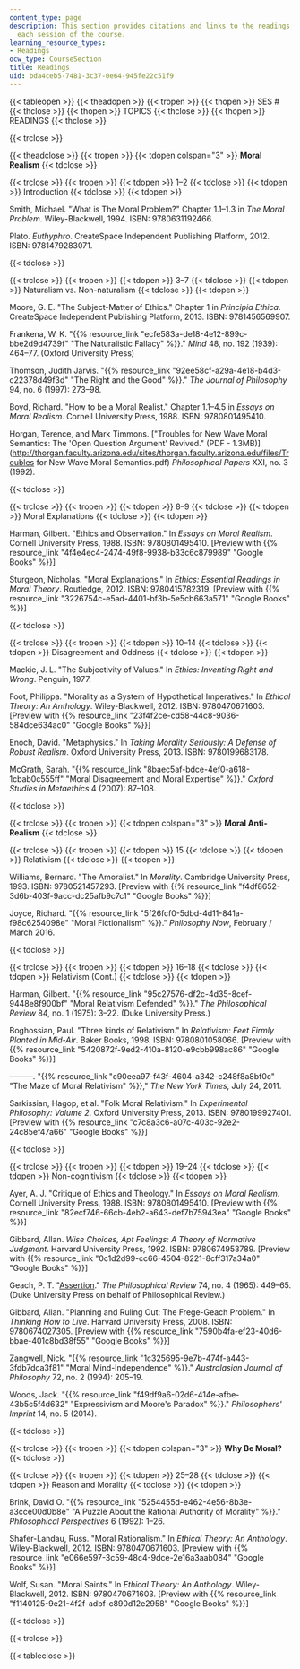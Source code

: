 ```yaml
---
content_type: page
description: This section provides citations and links to the readings assigned for
  each session of the course.
learning_resource_types:
- Readings
ocw_type: CourseSection
title: Readings
uid: bda4ceb5-7481-3c37-0e64-945fe22c51f9
---
```


{{< tableopen >}}
{{< theadopen >}}
{{< tropen >}}
{{< thopen >}}
SES #
{{< thclose >}}
{{< thopen >}}
TOPICS
{{< thclose >}}
{{< thopen >}}
READINGS
{{< thclose >}}

{{< trclose >}}

{{< theadclose >}}
{{< tropen >}}
{{< tdopen colspan="3" >}}
**Moral Realism**
{{< tdclose >}}

{{< trclose >}}
{{< tropen >}}
{{< tdopen >}}
1–2
{{< tdclose >}}
{{< tdopen >}}
Introduction
{{< tdclose >}}
{{< tdopen >}}


Smith, Michael. "What is The Moral Problem?" Chapter 1.1–1.3 in _The Moral Problem_. Wiley-Blackwell, 1994. ISBN: 9780631192466.

Plato. _Euthyphro_. CreateSpace Independent Publishing Platform, 2012. ISBN: 9781479283071.


{{< tdclose >}}

{{< trclose >}}
{{< tropen >}}
{{< tdopen >}}
3–7
{{< tdclose >}}
{{< tdopen >}}
Naturalism vs. Non-naturalism
{{< tdclose >}}
{{< tdopen >}}


Moore, G. E. "The Subject-Matter of Ethics." Chapter 1 in _Principia Ethica_. CreateSpace Independent Publishing Platform, 2013. ISBN: 9781456569907.

Frankena, W. K. "{{% resource_link "ecfe583a-de18-4e12-899c-bbe2d9d4739f" "The Naturalistic Fallacy" %}}." _Mind_ 48, no. 192 (1939): 464–77. (Oxford University Press)

Thomson, Judith Jarvis. "{{% resource_link "92ee58cf-a29a-4e18-b4d3-c22378d49f3d" "The Right and the Good" %}}." _The Journal of Philosophy_ 94, no. 6 (1997): 273–98.

Boyd, Richard. "How to be a Moral Realist." Chapter 1.1–4.5 in _Essays on Moral Realism_. Cornell University Press, 1988. ISBN: 9780801495410.

Horgan, Terence, and Mark Timmons. ["Troubles for New Wave Moral Semantics: The 'Open Question Argument' Revived." (PDF - 1.3MB)](http://thorgan.faculty.arizona.edu/sites/thorgan.faculty.arizona.edu/files/Troubles for New Wave Moral Semantics.pdf) _Philosophical Papers_ XXI, no. 3 (1992).


{{< tdclose >}}

{{< trclose >}}
{{< tropen >}}
{{< tdopen >}}
8–9
{{< tdclose >}}
{{< tdopen >}}
Moral Explanations
{{< tdclose >}}
{{< tdopen >}}


Harman, Gilbert. "Ethics and Observation." In _Essays on Moral Realism_. Cornell University Press, 1988. ISBN: 9780801495410. \[Preview with {{% resource_link "4f4e4ec4-2474-49f8-9938-b33c6c879989" "Google Books" %}}\]

Sturgeon, Nicholas. "Moral Explanations." In _Ethics: Essential Readings in Moral Theory_. Routledge, 2012. ISBN: 9780415782319. \[Preview with {{% resource_link "3226754c-e5ad-4401-bf3b-5e5cb663a571" "Google Books" %}}\]


{{< tdclose >}}

{{< trclose >}}
{{< tropen >}}
{{< tdopen >}}
10–14
{{< tdclose >}}
{{< tdopen >}}
Disagreement and Oddness
{{< tdclose >}}
{{< tdopen >}}


Mackie, J. L. "The Subjectivity of Values." In _Ethics: Inventing Right and Wrong_. Penguin, 1977.

Foot, Philippa. "Morality as a System of Hypothetical Imperatives." In _Ethical Theory: An Anthology_. Wiley-Blackwell, 2012. ISBN: 9780470671603. \[Preview with {{% resource_link "23f4f2ce-cd58-44c8-9036-584dce634ac0" "Google Books" %}}\]

Enoch, David. "Metaphysics." In _Taking Morality Seriously: A Defense of Robust Realism_. Oxford University Press, 2013. ISBN: 9780199683178.

McGrath, Sarah. "{{% resource_link "8baec5af-bdce-4ef0-a618-1cbab0c555ff" "Moral Disagreement and Moral Expertise" %}}." _Oxford Studies in Metaethics_ 4 (2007): 87–108.


{{< tdclose >}}

{{< trclose >}}
{{< tropen >}}
{{< tdopen colspan="3" >}}
**Moral Anti-Realism**
{{< tdclose >}}

{{< trclose >}}
{{< tropen >}}
{{< tdopen >}}
15
{{< tdclose >}}
{{< tdopen >}}
Relativism
{{< tdclose >}}
{{< tdopen >}}


Williams, Bernard. "The Amoralist." In _Morality_. Cambridge University Press, 1993. ISBN: 9780521457293. \[Preview with {{% resource_link "f4df8652-3d6b-403f-9acc-dc25afb9c7c1" "Google Books" %}}\]

Joyce, Richard. "{{% resource_link "5f26fcf0-5dbd-4d11-841a-f98c6254098e" "Moral Fictionalism" %}}." _Philosophy Now_, February / March 2016.


{{< tdclose >}}

{{< trclose >}}
{{< tropen >}}
{{< tdopen >}}
16–18
{{< tdclose >}}
{{< tdopen >}}
Relativism (Cont.)
{{< tdclose >}}
{{< tdopen >}}


Harman, Gilbert. "{{% resource_link "95c27576-df2c-4d35-8cef-9448e8f900bf" "Moral Relativism Defended" %}}." _The Philosophical Review_ 84, no. 1 (1975): 3–22. (Duke University Press.)

Boghossian, Paul. "Three kinds of Relativism." In _Relativism: Feet Firmly Planted in Mid-Air_. Baker Books, 1998. ISBN: 9780801058066. \[Preview with {{% resource_link "5420872f-9ed2-410a-8120-e9cbb998ac86" "Google Books" %}}\]

———. "{{% resource_link "c90eea97-f43f-4604-a342-c248f8a8bf0c" "The Maze of Moral Relativism" %}}," _The New York Times_, July 24, 2011.

Sarkissian, Hagop, et al. "Folk Moral Relativism." In _Experimental Philosophy: Volume 2_. Oxford University Press, 2013. ISBN: 9780199927401. \[Preview with {{% resource_link "c7c8a3c6-a07c-403c-92e2-24c85ef47a66" "Google Books" %}}\]


{{< tdclose >}}

{{< trclose >}}
{{< tropen >}}
{{< tdopen >}}
19–24
{{< tdclose >}}
{{< tdopen >}}
Non-cognitivism
{{< tdclose >}}
{{< tdopen >}}


Ayer, A. J. "Critique of Ethics and Theology." In _Essays on Moral Realism_. Cornell University Press, 1988. ISBN: 9780801495410. \[Preview with {{% resource_link "82ecf746-66cb-4eb2-a643-def7b75943ea" "Google Books" %}}\]

Gibbard, Allan. _Wise Choices, Apt Feelings: A Theory of Normative Judgment_. Harvard University Press, 1992. ISBN: 9780674953789. \[Preview with {{% resource_link "0c1d2d99-cc66-4504-8221-8cff317a34a0" "Google Books" %}}\]

Geach, P. T. "[Assertion](http://dx.doi.org/10.2307/2183123 )." _The Philosophical Review_ 74, no. 4 (1965): 449–65. (Duke University Press on behalf of Philosophical Review.)

Gibbard, Allan. "Planning and Ruling Out: The Frege-Geach Problem." In _Thinking How to Live_. Harvard University Press, 2008. ISBN: 9780674027305. \[Preview with {{% resource_link "7590b4fa-ef23-40d6-bbae-401c8bd38f55" "Google Books" %}}\]

Zangwell, Nick. "{{% resource_link "1c325695-9e7b-474f-a443-3fdb7dca3f81" "Moral Mind-Independence" %}}." _Australasian Journal of Philosophy_ 72, no. 2 (1994): 205–19.

Woods, Jack. "{{% resource_link "f49df9a6-02d6-414e-afbe-43b5c5f4d632" "Expressivism and Moore's Paradox" %}}." _Philosophers' Imprint_ 14, no. 5 (2014).


{{< tdclose >}}

{{< trclose >}}
{{< tropen >}}
{{< tdopen colspan="3" >}}
**Why Be Moral?**
{{< tdclose >}}

{{< trclose >}}
{{< tropen >}}
{{< tdopen >}}
25–28
{{< tdclose >}}
{{< tdopen >}}
Reason and Morality
{{< tdclose >}}
{{< tdopen >}}


Brink, David O. "{{% resource_link "5254455d-e462-4e56-8b3e-a3cce00d0b8e" "A Puzzle About the Rational Authority of Morality" %}}." _Philosophical Perspectives_ 6 (1992): 1–26.

Shafer-Landau, Russ. "Moral Rationalism." In _Ethical Theory: An Anthology_. Wiley-Blackwell, 2012. ISBN: 9780470671603. \[Preview with {{% resource_link "e066e597-3c59-48c4-9dce-2e16a3aab084" "Google Books" %}}\]

Wolf, Susan. "Moral Saints." In _Ethical Theory: An Anthology_. Wiley-Blackwell, 2012. ISBN: 9780470671603. \[Preview with {{% resource_link "f1140125-9e21-4f2f-adbf-c890d12e2958" "Google Books" %}}\]


{{< tdclose >}}

{{< trclose >}}

{{< tableclose >}}